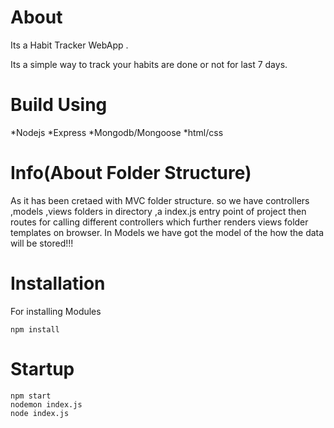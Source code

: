 # About
Its a Habit Tracker WebApp .

Its a simple way to track your habits are done or not for last 7 days.

# Build Using
*Nodejs
*Express
*Mongodb/Mongoose
*html/css

# Info(About Folder Structure)
 As it has been cretaed with MVC folder structure.
 so we have controllers ,models ,views folders in directory ,a index.js entry point of project then routes for calling different controllers which further renders views folder  templates on browser.
 In Models we have got the model of the how the data will be stored!!!
 


# Installation
For installing Modules
```
npm install
```

# Startup
```
npm start
nodemon index.js
node index.js
```
